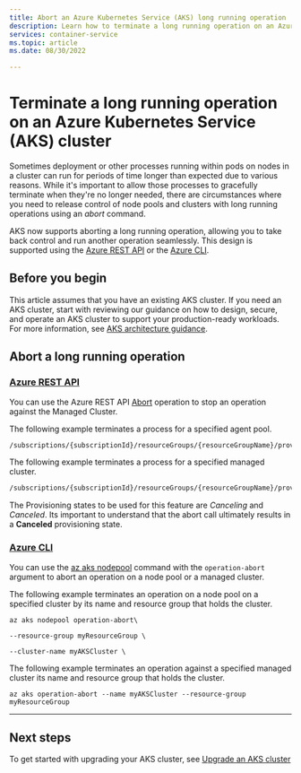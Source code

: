 ```yaml
---
title: Abort an Azure Kubernetes Service (AKS) long running operation
description: Learn how to terminate a long running operation on an Azure Kubernetes Service cluster at the node pool or cluster level. 
services: container-service
ms.topic: article
ms.date: 08/30/2022

---
```


# Terminate a long running operation on an Azure Kubernetes Service (AKS) cluster

Sometimes deployment or other processes running within pods on nodes in a cluster can run for periods of time longer than expected due to various reasons. While it's important to allow those processes to gracefully terminate when they're no longer needed, there are circumstances where you need to release control of node pools and clusters with long running operations using an *abort* command.

AKS now supports aborting a long running operation, allowing you to take back control and run another operation seamlessly. This design is supported using the [Azure REST API](/rest/api/azure/) or the [Azure CLI](/cli/azure/).

## Before you begin

This article assumes that you have an existing AKS cluster. If you need an AKS cluster, start with reviewing our guidance on how to design, secure, and operate an AKS cluster to support your production-ready workloads. For more information, see [AKS architecture guidance](/azure/architecture/reference-architectures/containers/aks-start-here).

## Abort a long running operation

### [Azure REST API](#tab/azure-rest)

You can use the Azure REST API [Abort](/rest/api/aks/managed-clusters) operation to stop an operation against the Managed Cluster.

The following example terminates a process for a specified agent pool.

```rest
/subscriptions/{subscriptionId}/resourceGroups/{resourceGroupName}/providers/Microsoft.ContainerService/managedclusters/{resourceName}/agentPools/{agentPoolName}/abort
```

The following example terminates a process for a specified managed cluster.

```rest
/subscriptions/{subscriptionId}/resourceGroups/{resourceGroupName}/providers/Microsoft.ContainerService/managedclusters/{resourceName}/abort
```

The Provisioning states to be used for this feature are *Canceling* and *Canceled*. Its important to understand that the abort call ultimately results in a **Canceled** provisioning state.

### [Azure CLI](#tab/azure-cli)

You can use the [az aks nodepool](/cli/azure/aks/nodepool) command with the `operation-abort` argument to abort an operation on a node pool or a managed cluster.

The following example terminates an operation on a node pool on a specified cluster by its name and resource group that holds the cluster.

```azurecli-interactive
az aks nodepool operation-abort\

--resource-group myResourceGroup \

--cluster-name myAKSCluster \
```

The following example terminates an operation against a specified managed cluster its name and resource group that holds the cluster.

```azurecli-interactive
az aks operation-abort --name myAKSCluster --resource-group myResourceGroup
```

---

## Next steps

To get started with upgrading your AKS cluster, see [Upgrade an AKS cluster](upgrade-cluster.md)